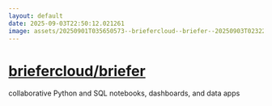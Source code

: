 ```yaml
---
layout: default
date: 2025-09-03T22:50:12.021261
image: assets/20250901T035650573--briefercloud--briefer--20250903T023221508--cropped.png
---
```


# [briefercloud/briefer](https://github.com/briefercloud/briefer)

collaborative Python and SQL notebooks, dashboards, and data apps
